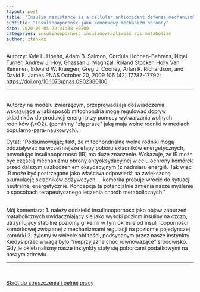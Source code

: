 ```yaml
---
layout: post
title: "Insulin resistance is a cellular antioxidant defense mechanism"
subtitle: "Insulinooporność jako komórkowy mechanizm obronny"
date: 2020-06-05 22:41:38 +0200
categories: insulinooporność insulinowrażliwość ros matabolizm
author: ztankoz
---
```


Autorzy: Kyle L. Hoehn, Adam B. Salmon, Cordula Hohnen-Behrens, Nigel Turner, Andrew J. Hoy, Ghassan J. Maghzal, Roland Stocker, Holly Van Remmen, Edward W. Kraegen, Greg J. Cooney, Arlan R. Richardson, and David E. James
PNAS October 20, 2009 106 (42) 17787-17792; https://doi.org/10.1073/pnas.0902380106

<hr>
<br>
Autorzy na modelu zwierzęcym, przeprowadzaja doświadczenia wskazujące w jaki sposób mitochondria mogę regulować dopływ składników do produkcji energii przy pomocy wytwarzania wolnych rodników (\*O2). (pomińmy "złą prasę" jaką maja wolne rodniki w mediach popularno-para-naukowych).

Cytat: "Podsumowując; fakt, że mitochondrialne wolne rodniki mogą oddziaływać na wcześniejsze etapy poboru składników energetycznych, powodując insulinooporność (IR) ma duże znaczenie. Wskazuje, że IR może być częścią mechanizmu obrony antyoksydacyjnej w celu ochrony komórek przed dalszym uszkodzeniem oksydacyjnym (z nadmiaru energii). Tak więc IR może być postrzegane jako właściwa odpowiedź na zwiększoną akumulację składników odżywczych,... komórka próbuje wrócić do sytuacji neutralnej energetycznie. Koncepcja ta potencjalnie zmienia nasze myślenie o sposobach terapeutycznego leczenia chorób metabolicznych."

<br>
Mój komentarz:
1. należy oddzielić insulinooporność jako objaw zaburzeń matabolicznych uwidaczniający sie jako wysoki poziom insuliny na czczo, utrzymujący stabilne poziomy glikemii w tym okresie od insulinooporności komórkowej związanej z mechanizmami regulacji na poziomie pojedynczej komórki
2. żyjemy w świecie obfitości, podsycanym przez nasze instynkty. Kiedys przeciwwagą było "nieprzyjazne choć równoważące" środowisko. Gdy je okiełznaliśmy nasze instynkty stały się poborcami podatkowymi na naszym zdrowiu.
<hr>
<br>

[Skrót do streszczenia i pełnej pracy](https://www.pnas.org/content/106/42/17787)
